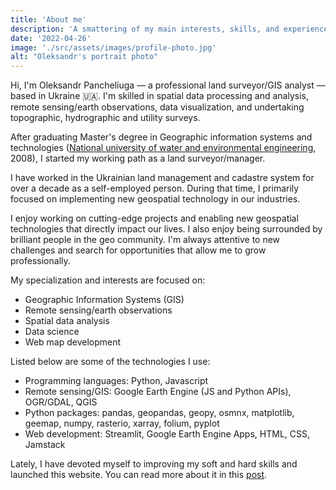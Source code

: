```yaml
---
title: 'About me'
description: 'A smattering of my main interests, skills, and experience.'
date: '2022-04-26'
image: './src/assets/images/profile-photo.jpg'
alt: "Oleksandr's portrait photo"
---
```


Hi, I'm Oleksandr Pancheliuga — a professional land surveyor/GIS analyst — based in Ukraine 🇺🇦. I'm skilled in spatial data processing and analysis, remote sensing/earth observations, data visualization, and undertaking topographic, hydrographic and utility surveys.

After graduating Master's degree in Geographic information systems and technologies ([National university of water and environmental engineering](https://nuwm.edu.ua/en/), 2008), I started my working path as a land surveyor/manager.

I have worked in the Ukrainian land management and cadastre system for over a decade as a self-employed person. During that time, I primarily focused on implementing new geospatial technology in our industries.

I enjoy working on cutting-edge projects and enabling new geospatial technologies that directly impact our lives. I also enjoy being surrounded by brilliant people in the geo community. I'm always attentive to new challenges and search for opportunities that allow me to grow professionally.

My specialization and interests are focused on:

- Geographic Information Systems (GIS)
- Remote sensing/earth observations
- Spatial data analysis
- Data science
- Web map development

Listed below are some of the technologies I use:

- Programming languages: Python, Javascript
- Remote sensing/GIS: Google Earth Engine (JS and Python APIs), OGR/GDAL, QGIS
- Python packages: pandas, geopandas, geopy, osmnx, matplotlib, geemap, numpy, rasterio, xarray, folium, pyplot
- Web development: Streamlit, Google Earth Engine Apps, HTML, CSS, Jamstack

Lately, I have devoted myself to improving my soft and hard skills and launched this website. You can read more about it in this [post](/blog/the-very-first-post/).
